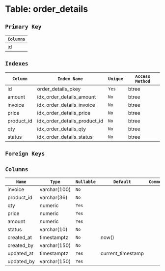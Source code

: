# Table: order_details

## `Primary Key`

| `Columns`    |
| ------------ |
| id           |

## `Indexes`
| `Column`         | `Index Name`                                 | `Unique`   | `Access Method`     |
| ---------------- | -------------------------------------------- | ---------- | ------------------- |
| id               | order_details_pkey                           | `Yes`      | btree               |
| amount           | idx_order_details_amount                     | `No`       | btree               |
| invoice          | idx_order_details_invoice                    | `No`       | btree               |
| price            | idx_order_details_price                      | `No`       | btree               |
| product_id       | idx_order_details_product_id                 | `No`       | btree               |
| qty              | idx_order_details_qty                        | `No`       | btree               |
| status           | idx_order_details_status                     | `No`       | btree               |



## `Foreign Keys`

## `Columns`

| `Name`         | `Type`                                 | `Nullable` | `Default`           | `Comment`            |
| -------------- | -------------------------------------- | ---------- | ------------------- | -------------------- |
| invoice        | varchar(100)                           | `No`       |                     |                      |
| product_id     | varchar(36)                            | `No`       |                     |                      |
| qty            | numeric                                | `Yes`      |                     |                      |
| price          | numeric                                | `Yes`      |                     |                      |
| amount         | numeric                                | `Yes`      |                     |                      |
| status         | varchar(10)                            | `No`       |                     |                      |
| created_at     | timestamptz                            | `No`       | now()               |                      |
| created_by     | varchar(150)                           | `No`       |                     |                      |
| updated_at     | timestamptz                            | `Yes`      | current_timestamp   |                      |
| updated_by     | varchar(150)                           | `Yes`      |                     |                      |